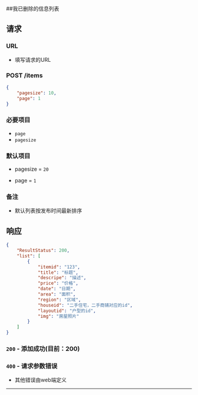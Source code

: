 ##我已删除的信息列表
## 请求
###	URL

+ 填写请求的URL

### POST /items
```json
{
    "pagesize": 10,
    "page": 1
}
```
### 必要项目

* `page`
* `pagesize`

### 默认项目
+ pagesize = `20`
* page = `1`

### 备注

* 默认列表按发布时间最新排序

## 响应

```json
{
    "ResultStatus": 200,
    "list": [
        {
            "itemid": "123",
            "title": "标题",
            "descripe": "描述",
            "price": "价格",
            "date": "日期",
            "area": "面积",
            "region": "区域",
            "houseid": "二手住宅，二手商铺对应的id",
            "layoutid": "户型的id",
            "img": "房屋照片"
        }
    ]
}
```

### `200` - 添加成功(目前：200)

### `400` - 请求参数错误
+ 其他错误由web端定义

********************
